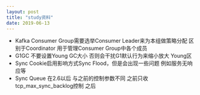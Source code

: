 ```yaml
---
layout: post
title: "study资料"
date: 2019-06-13
---
```





* Kafka Consumer Group需要选举Consumer Leader来为本组做策略分配 区别于Coordinator 用于管理Consumer Group中各个成员
* G1GC 不要设置Young GC大小 否则会干扰G1默认行为来缩小放大 Young区
* Sync Cookie启用影响方式Sync Flood，但是会出现一些问题 例如服务无响应等
* Sync Queue 在2.6以后 与之前的控制参数不同 之前只收tcp_max_sync_backlog控制 之后
